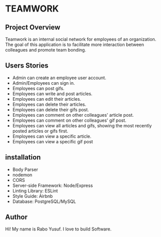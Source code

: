 # TEAMWORK

## Project Overview

Teamwork is an ​internal social network for employees of an organization. The goal of this
application is to facilitate more interaction between colleagues and promote team bonding.

## Users Stories

- Admin can create an employee user account.
- Admin/Employees can sign in.
- Employees can post gifs.
- Employees can write and post articles.
- Employees can edit their articles.
- Employees can delete their articles.
- Employees can delete their gifs post.
- Employees can comment on other colleagues' article post.
- Employees can comment on other colleagues' gif post.
- Employees can view all articles and gifs, showing the most recently posted articles or gifs
  first.
- Employees can view a specific article.
- Employees can view a specific gif post

## installation

- Body Parser
- nodemon
- CORS
- Server-side Framework: ​Node​/​Express
- Linting Library: ​ESLint
- Style Guide: ​Airbnb
- Database: ​PostgreSQL/MySQL

## Author

Hi! My name is Rabo Yusuf. I love to build Software.
